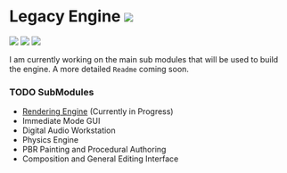 # Legacy Engine ![](https://img.shields.io/badge/Windows-0078D6?style=for-the-badge&logo=windows&logoColor=white)

![](https://badgen.net/badge/Price/Free-To-Use/blue?icon=github)
![](https://badgen.net/badge/License/EULA/yellow?icon=github)
![](https://badgen.net/badge/Version/0.0.0/green?icon=github)

I am currently working on the main sub modules that will be used to build the engine. A more detailed `Readme` coming soon.

### TODO SubModules
- [Rendering Engine](https://github.com/bisqq/Titan) (Currently in Progress)
- Immediate Mode GUI
- Digital Audio Workstation
- Physics Engine
- PBR Painting and Procedural Authoring
- Composition and General Editing Interface
